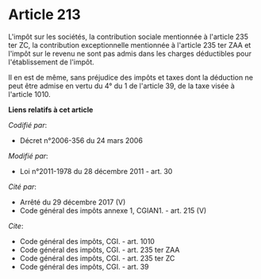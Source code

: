 # Article 213

L'impôt sur les sociétés, la contribution sociale mentionnée à l'article 235 ter ZC, la contribution exceptionnelle
mentionnée à l'article 235 ter ZAA et l'impôt sur le revenu ne sont pas admis dans les charges déductibles pour
l'établissement de l'impôt. 

Il en est de même, sans préjudice des impôts et taxes dont la déduction ne peut être admise en vertu du 4° du 1 de l'article
39, de la taxe visée à l'article 1010.

**Liens relatifs à cet article**

_Codifié par_:

  - Décret n°2006-356 du 24 mars 2006

_Modifié par_:

  - Loi n°2011-1978 du 28 décembre 2011 - art. 30

_Cité par_:

  - Arrêté du 29 décembre 2017 (V)
  - Code général des impôts annexe 1, CGIAN1. - art. 215 (V)

_Cite_:

  - Code général des impôts, CGI. - art. 1010
  - Code général des impôts, CGI. - art. 235 ter ZAA
  - Code général des impôts, CGI. - art. 235 ter ZC
  - Code général des impôts, CGI. - art. 39
